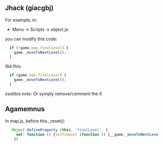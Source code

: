 

## Jhack (giacgbj)

For example, in:

 * Menu -> Scripts -> object.js:

you can modify this code:

```javascript
  if (!game.map.finalLevel) {
    game._moveToNextLevel();
  }
```

like this:

```javascript       
  if (game.map.finalLevel) {
    game._moveToNextLevel();
  }
```

*esolitos note*: Or symply remove/comment the if.

## Agamemnus


In map.js, before this._reset():
```javascript
   Object.defineProperty (this, 'finalLevel', {
     set: function () {setTimeout (function () {__game._moveToNextLevel ()}, 0)}
    })
```
